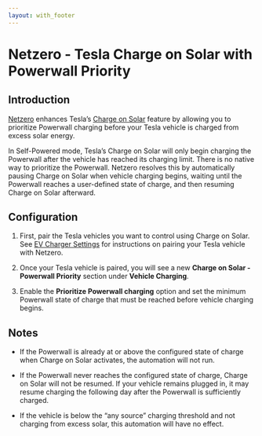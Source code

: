```yaml
---
layout: with_footer
---
```


# Netzero - Tesla Charge on Solar with Powerwall Priority

## Introduction

[Netzero](https://www.netzero.energy) enhances Tesla’s
[Charge on Solar](https://www.tesla.com/support/tesla-app/charge-on-solar)
feature by allowing you to prioritize Powerwall charging before your Tesla vehicle is charged from
excess solar energy.

In Self-Powered mode, Tesla’s Charge on Solar will only begin charging the Powerwall after the
vehicle has reached its charging limit. There is no native way to prioritize the Powerwall.
Netzero resolves this by automatically pausing Charge on Solar when vehicle charging begins,
waiting until the Powerwall reaches a user-defined state of charge, and then resuming
Charge on Solar afterward.

## Configuration

1. First, pair the Tesla vehicles you want to control using Charge on Solar.
   See [EV Charger Settings](https://www.netzero.energy/docs/ev_charger_settings) for instructions
   on pairing your Tesla vehicle with Netzero.

2. Once your Tesla vehicle is paired, you will see a new **Charge on Solar - Powerwall Priority**
   section under **Vehicle Charging**.

3. Enable the **Prioritize Powerwall charging** option and set the minimum Powerwall state of
   charge that must be reached before vehicle charging begins.

## Notes

- If the Powerwall is already at or above the configured state of charge when Charge on Solar
  activates, the automation will not run.

- If the Powerwall never reaches the configured state of charge, Charge on Solar will not be
  resumed. If your vehicle remains plugged in, it may resume charging the following day after the
  Powerwall is sufficiently charged.

- If the vehicle is below the “any source” charging threshold and not charging from excess solar,
  this automation will have no effect.
